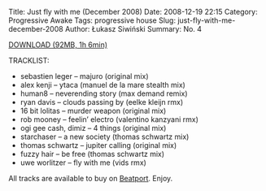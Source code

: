 Title: Just fly with me (December 2008) 
Date: 2008-12-19 22:15
Category: Progressive Awake
Tags: progressive house
Slug: just-fly-with-me-december-2008
Author: Łukasz Siwiński
Summary: No. 4

<a href ="https://drive.google.com/file/d/0B_4_ynm06YZIU2JGanRxaWRyMGM/edit?usp=sharing" 
    title="Progressive Awake - ?" target="_blank">
DOWNLOAD (92MB, 1h 6min)
</a>

TRACKLIST:  

- sebastien leger – majuro (original mix)  
- alex kenji – ytaca (manuel de la mare stealth mix)  
- human8 – neverending story (max demand remix)
- ryan davis – clouds passing by (eelke kleijn rmx)
- 16 bit lolitas – murder weapon (original mix)
- rob mooney – feelin’ electro (valentino kanzyani rmx)
- ogi gee cash, dimiz – 4 things (original mix)
- starchaser – a new society (thomas schwartz mix)
- thomas schwartz – jupiter calling (original mix)
- fuzzy hair – be free (thomas schwartz mix)
- uwe worlitzer – fly with me (vids rmx)

All tracks are available to buy on <a href="http://beatport.com" target="_blank">Beatport</a>.
Enjoy.